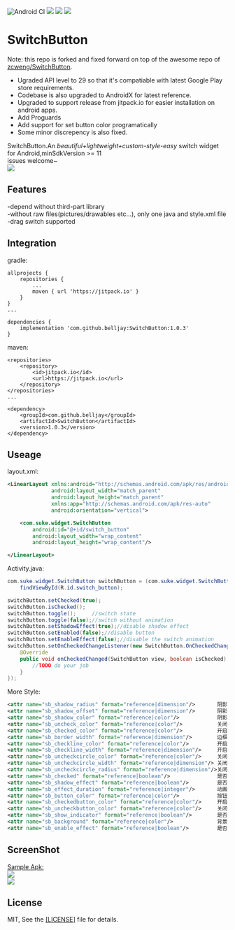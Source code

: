 ![Android CI](https://github.com/belljay/SwitchButton/workflows/Android%20CI/badge.svg)
[![](https://jitpack.io/v/belljay/SwitchButton.svg)](https://jitpack.io/#belljay/SwitchButton)
[![](https://img.shields.io/badge/minSdkVersion-11-brightgreen)](https://shields.io/)
[![](https://img.shields.io/badge/targetSdkVersion-29-blue)](https://shields.io/)

# SwitchButton

Note: this repo is forked and fixed forward on top of the awesome repo of [zcweng/SwitchButton](https://github.com/zcweng/SwitchButton).

- Ugraded API level to 29 so that it's compatiable with latest Google Play store requirements.
- Codebase is also upgraded to AndroidX for latest reference.
- Upgraded to support release from jitpack.io for easier installation on android apps.
- Add Proguards
- Add support for set button color programatically
- Some minor discrepency is also fixed.

SwitchButton.An *beautiful+lightweight+custom-style-easy* switch widget for Android,minSdkVersion >= 11<br>
issues welcome~<br>
![](21879.gif)<br>

Features
-------
-depend without third-part library<br>
-without raw files(pictures/drawables etc...), only one java and style.xml file<br>
-drag switch supported<br>


Integration
-------
gradle:
```grovvy
allprojects {
    repositories {
        ...
        maven { url 'https://jitpack.io' }
    }
}
...

dependencies {
    implementation 'com.github.belljay:SwitchButton:1.0.3'
}
```

maven:
```
<repositories>
    <repository>
        <id>jitpack.io</id>
        <url>https://jitpack.io</url>
    </repository>
</repositories>
...

<dependency>
    <groupId>com.github.belljay</groupId>
    <artifactId>SwitchButton</artifactId>
    <version>1.0.3</version>
</dependency>
```

Useage
-------
layout.xml:
```xml
<LinearLayout xmlns:android="http://schemas.android.com/apk/res/android"
              android:layout_width="match_parent"
              android:layout_height="match_parent"
              xmlns:app="http://schemas.android.com/apk/res-auto"
              android:orientation="vertical">

    <com.suke.widget.SwitchButton
        android:id="@+id/switch_button"
        android:layout_width="wrap_content"
        android:layout_height="wrap_content"/>

</LinearLayout>
```

Activity.java:
```java
com.suke.widget.SwitchButton switchButton = (com.suke.widget.SwitchButton)
    findViewById(R.id.switch_button);

switchButton.setChecked(true);
switchButton.isChecked();
switchButton.toggle();     //switch state
switchButton.toggle(false);//switch without animation
switchButton.setShadowEffect(true);//disable shadow effect
switchButton.setEnabled(false);//disable button
switchButton.setEnableEffect(false);//disable the switch animation
switchButton.setOnCheckedChangeListener(new SwitchButton.OnCheckedChangeListener() {
    @Override
    public void onCheckedChanged(SwitchButton view, boolean isChecked) {
        //TODO do your job
    }
});


```

More Style:
```xml
<attr name="sb_shadow_radius" format="reference|dimension"/>       阴影半径  /  Shadow Radius
<attr name="sb_shadow_offset" format="reference|dimension"/>       阴影偏移  /  Shadow Position Offset
<attr name="sb_shadow_color" format="reference|color"/>            阴影颜色  /  Shadow Color
<attr name="sb_uncheck_color" format="reference|color"/>           关闭颜色  /  Unchecked Color
<attr name="sb_checked_color" format="reference|color"/>           开启颜色  /  Checked Color
<attr name="sb_border_width" format="reference|dimension"/>        边框宽度  /  Border Thickness
<attr name="sb_checkline_color" format="reference|color"/>         开启指示器颜色  /  Checked Indicator Line Color
<attr name="sb_checkline_width" format="reference|dimension"/>     开启指示器线宽  /  Checked Indicator Line Thickness
<attr name="sb_uncheckcircle_color" format="reference|color"/>     关闭指示器颜色  /  unchecked Indicator Cicle Color
<attr name="sb_uncheckcircle_width" format="reference|dimension"/> 关闭指示器线宽  /  unchecked Indicator Cicle Thickness
<attr name="sb_uncheckcircle_radius" format="reference|dimension"/>关闭指示器半径  /  unchecked Indicator Cicle Radius
<attr name="sb_checked" format="reference|boolean"/>               是否选中   /  is checked
<attr name="sb_shadow_effect" format="reference|boolean"/>         是否启用阴影  /  Turn on Shadow
<attr name="sb_effect_duration" format="reference|integer"/>       动画时间，默认300ms  /  Animation Duration, default 300ms
<attr name="sb_button_color" format="reference|color"/>            按钮颜色  /  Button Color
<attr name="sb_checkedbutton_color" format="reference|color"/>     开启按钮颜色  /  Checked Button Color
<attr name="sb_uncheckbutton_color" format="reference|color"/>     关闭按钮颜色  /  Unchecked Button Color
<attr name="sb_show_indicator" format="reference|boolean"/>        是否显示指示器，默认true  /  enable indicator, default: true
<attr name="sb_background" format="reference|color"/>              背景色，默认白色  / Background color, default white
<attr name="sb_enable_effect" format="reference|boolean"/>         是否启用特效，默认true / Enable Effect, default true
```


ScreenShot
-------
<a href="https://github.com/zcweng/SwitchButton/blob/master/sample/sample-debug.apk">Sample Apk:</a><br>
![](http://qr.api.cli.im/qr?data=https%253A%252F%252Fgithub.com%252Fzcweng%252FSwitchButton%252Fblob%252Fmaster%252Fsample%252Fsample-debug.apk&level=H&transparent=false&bgcolor=%23ffffff&forecolor=%23000000&blockpixel=12&marginblock=1&logourl=&size=280&kid=cliim&key=8144f9f150d38d7d364c923d0b9c87cf)<br>
![](device-capture.png)


License
-------
MIT, See the <a href="https://github.com/zcweng/SwitchButton/blob/master/LICENSE">[LICENSE]</a> file for details.
